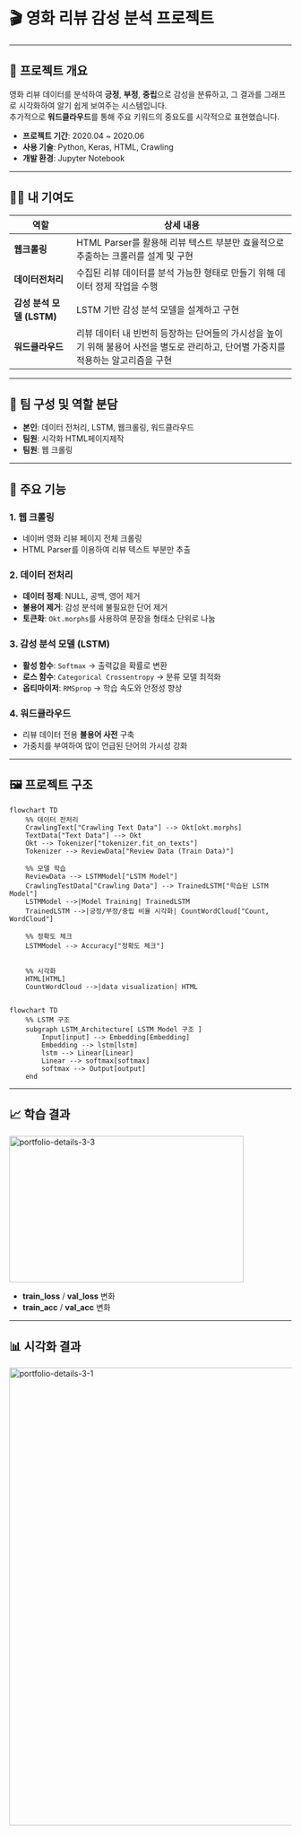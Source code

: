 # 🎬 영화 리뷰 감성 분석 프로젝트
---

## 📌 프로젝트 개요
영화 리뷰 데이터를 분석하여 **긍정**, **부정**, **중립**으로 감성을 분류하고, 그 결과를 그래프로 시각화하여 알기 쉽게 보여주는 시스템입니다.  
추가적으로 **워드클라우드**를 통해 주요 키워드의 중요도를 시각적으로 표현했습니다.

- **프로젝트 기간**: 2020.04 ~ 2020.06  
- **사용 기술**: Python, Keras, HTML, Crawling  
- **개발 환경**: Jupyter Notebook  

---
## 🙋‍♂️ 내 기여도

| 역할 | 상세 내용 |
|------|----------|
| **웹크롤링** | HTML Parser를 활용해 리뷰 텍스트 부분만 효율적으로 추출하는 크롤러를 설계 및 구현 |
| **데이터전처리** | 수집된 리뷰 데이터를 분석 가능한 형태로 만들기 위해 데이터 정제 작업을 수행 |
| **감성 분석 모델 (LSTM)** | LSTM 기반 감성 분석 모델을 설계하고 구현 |
| **워드클라우드** | 리뷰 데이터 내 빈번히 등장하는 단어들의 가시성을 높이기 위해 불용어 사전을 별도로 관리하고, 단어별 가중치를 적용하는 알고리즘을 구현 |

---

## 👥 팀 구성 및 역할 분담
- **본인**: 데이터 전처리, LSTM, 웹크롤링, 워드클라우드
- **팀원**: 시각화 HTML페이지제작
- **팀원**: 웹 크롤링

---
## 📂 주요 기능
### 1. 웹 크롤링
- 네이버 영화 리뷰 페이지 전체 크롤링
- HTML Parser를 이용하여 리뷰 텍스트 부분만 추출

### 2. 데이터 전처리
- **데이터 정제**: NULL, 공백, 영어 제거
- **불용어 제거**: 감성 분석에 불필요한 단어 제거
- **토큰화**: `Okt.morphs`를 사용하여 문장을 형태소 단위로 나눔

### 3. 감성 분석 모델 (LSTM)
- **활성 함수**: `Softmax` → 출력값을 확률로 변환
- **로스 함수**: `Categorical Crossentropy` → 분류 모델 최적화
- **옵티마이저**: `RMSprop` → 학습 속도와 안정성 향상

### 4. 워드클라우드
- 리뷰 데이터 전용 **불용어 사전** 구축
- 가중치를 부여하여 많이 언급된 단어의 가시성 강화

---

## 🖼 프로젝트 구조
```mermaid
flowchart TD
    %% 데이터 전처리
    CrawlingText["Crawling Text Data"] --> Okt[okt.morphs]
    TextData["Text Data"] --> Okt
    Okt --> Tokenizer["tokenizer.fit_on_texts"]
    Tokenizer --> ReviewData["Review Data (Train Data)"]

    %% 모델 학습
    ReviewData --> LSTMModel["LSTM Model"]
    CrawlingTestData["Crawling Data"] --> TrainedLSTM["학습된 LSTM Model"]
    LSTMModel -->|Model Training| TrainedLSTM
    TrainedLSTM -->|긍정/부정/중립 비율 시각화| CountWordCloud["Count, WordCloud"]

    %% 정확도 체크
    LSTMModel --> Accuracy["정확도 체크"]
   

    %% 시각화
    HTML[HTML]
    CountWordCloud -->|data visualization| HTML


```
```mermaid
flowchart TD
    %% LSTM 구조
    subgraph LSTM_Architecture[ LSTM Model 구조 ]
        Input[input] --> Embedding[Embedding]
        Embedding --> lstm[lstm]
        lstm --> Linear[Linear]
        Linear --> softmax[softmax]
        softmax --> Output[output]
    end
```

---

## 📈 학습 결과
<img width="418" height="261" alt="portfolio-details-3-3" src="https://github.com/user-attachments/assets/b6918621-9c30-455e-9176-dba79b7ecb5a" />


- **train_loss** / **val_loss** 변화
- **train_acc** / **val_acc** 변화

---
## 📊 시각화 결과
<img width="656" height="817" alt="portfolio-details-3-1" src="https://github.com/user-attachments/assets/5c635370-fe81-4c85-91bb-22491e1ce125" />

